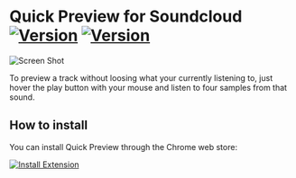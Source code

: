 # Quick Preview for Soundcloud [![Version](https://img.shields.io/chrome-web-store/v/lghceigagnfccdnkpdfbbhjjegijbjmp.svg)](https://chrome.google.com/webstore/detail/quick-preview-for-soundcl/lghceigagnfccdnkpdfbbhjjegijbjmp) [![Version](https://img.shields.io/chrome-web-store/stars/lghceigagnfccdnkpdfbbhjjegijbjmp.svg)](https://chrome.google.com/webstore/detail/quick-preview-for-soundcl/lghceigagnfccdnkpdfbbhjjegijbjmp)



	




![Screen Shot](https://cdn.rawgit.com/Hemmingsson/Quick-Preview/6ef85095/assets/Promo-github.png)


To preview a track without loosing what your currently listening to, just hover the play button with your mouse and listen to four samples from that sound.

## How to install

You can install Quick Preview through the Chrome web store: 

[![Install Extension](https://developer.chrome.com/webstore/images/ChromeWebStore_Badge_v2_340x96.png)](https://chrome.google.com/webstore/detail/quick-preview-for-soundcl/lghceigagnfccdnkpdfbbhjjegijbjmp)

